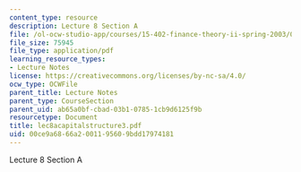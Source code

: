 ```yaml
---
content_type: resource
description: Lecture 8 Section A
file: /ol-ocw-studio-app/courses/15-402-finance-theory-ii-spring-2003/00ce9a6866a2001195609bdd17974181_lec8acapitalstructure3.pdf
file_size: 75945
file_type: application/pdf
learning_resource_types:
- Lecture Notes
license: https://creativecommons.org/licenses/by-nc-sa/4.0/
ocw_type: OCWFile
parent_title: Lecture Notes
parent_type: CourseSection
parent_uid: ab65a0bf-cbad-03b1-0785-1cb9d6125f9b
resourcetype: Document
title: lec8acapitalstructure3.pdf
uid: 00ce9a68-66a2-0011-9560-9bdd17974181
---
```

Lecture 8 Section A